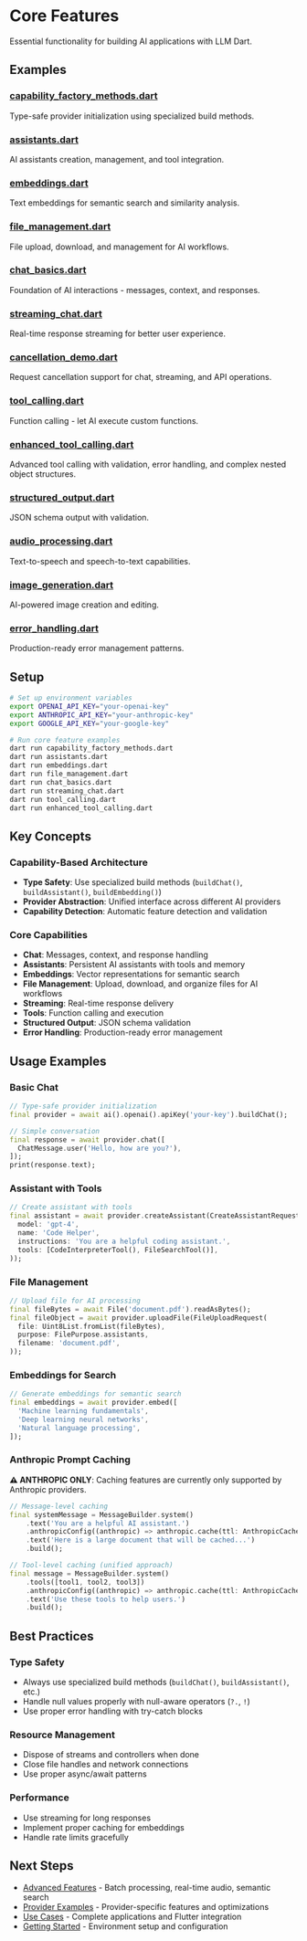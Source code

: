 # Core Features

Essential functionality for building AI applications with LLM Dart.

## Examples

### [capability_factory_methods.dart](capability_factory_methods.dart)
Type-safe provider initialization using specialized build methods.

### [assistants.dart](assistants.dart)
AI assistants creation, management, and tool integration.

### [embeddings.dart](embeddings.dart)
Text embeddings for semantic search and similarity analysis.

### [file_management.dart](file_management.dart)
File upload, download, and management for AI workflows.

### [chat_basics.dart](chat_basics.dart)
Foundation of AI interactions - messages, context, and responses.

### [streaming_chat.dart](streaming_chat.dart)
Real-time response streaming for better user experience.

### [cancellation_demo.dart](cancellation_demo.dart)
Request cancellation support for chat, streaming, and API operations.

### [tool_calling.dart](tool_calling.dart)
Function calling - let AI execute custom functions.

### [enhanced_tool_calling.dart](enhanced_tool_calling.dart)
Advanced tool calling with validation, error handling, and complex nested object structures.

### [structured_output.dart](structured_output.dart)
JSON schema output with validation.

### [audio_processing.dart](audio_processing.dart)
Text-to-speech and speech-to-text capabilities.

### [image_generation.dart](image_generation.dart)
AI-powered image creation and editing.

### [error_handling.dart](error_handling.dart)
Production-ready error management patterns.

## Setup

```bash
# Set up environment variables
export OPENAI_API_KEY="your-openai-key"
export ANTHROPIC_API_KEY="your-anthropic-key"
export GOOGLE_API_KEY="your-google-key"

# Run core feature examples
dart run capability_factory_methods.dart
dart run assistants.dart
dart run embeddings.dart
dart run file_management.dart
dart run chat_basics.dart
dart run streaming_chat.dart
dart run tool_calling.dart
dart run enhanced_tool_calling.dart
```

## Key Concepts

### Capability-Based Architecture
- **Type Safety**: Use specialized build methods (`buildChat()`, `buildAssistant()`, `buildEmbedding()`)
- **Provider Abstraction**: Unified interface across different AI providers
- **Capability Detection**: Automatic feature detection and validation

### Core Capabilities
- **Chat**: Messages, context, and response handling
- **Assistants**: Persistent AI assistants with tools and memory
- **Embeddings**: Vector representations for semantic search
- **File Management**: Upload, download, and organize files for AI workflows
- **Streaming**: Real-time response delivery
- **Tools**: Function calling and execution
- **Structured Output**: JSON schema validation
- **Error Handling**: Production-ready error management

## Usage Examples

### Basic Chat
```dart
// Type-safe provider initialization
final provider = await ai().openai().apiKey('your-key').buildChat();

// Simple conversation
final response = await provider.chat([
  ChatMessage.user('Hello, how are you?'),
]);
print(response.text);
```

### Assistant with Tools
```dart
// Create assistant with tools
final assistant = await provider.createAssistant(CreateAssistantRequest(
  model: 'gpt-4',
  name: 'Code Helper',
  instructions: 'You are a helpful coding assistant.',
  tools: [CodeInterpreterTool(), FileSearchTool()],
));
```

### File Management
```dart
// Upload file for AI processing
final fileBytes = await File('document.pdf').readAsBytes();
final fileObject = await provider.uploadFile(FileUploadRequest(
  file: Uint8List.fromList(fileBytes),
  purpose: FilePurpose.assistants,
  filename: 'document.pdf',
));
```

### Embeddings for Search
```dart
// Generate embeddings for semantic search
final embeddings = await provider.embed([
  'Machine learning fundamentals',
  'Deep learning neural networks',
  'Natural language processing',
]);
```

### Anthropic Prompt Caching
**⚠️ ANTHROPIC ONLY**: Caching features are currently only supported by Anthropic providers.

```dart
// Message-level caching
final systemMessage = MessageBuilder.system()
    .text('You are a helpful AI assistant.')
    .anthropicConfig((anthropic) => anthropic.cache(ttl: AnthropicCacheTtl.oneHour))
    .text('Here is a large document that will be cached...')
    .build();

// Tool-level caching (unified approach)
final message = MessageBuilder.system()
    .tools([tool1, tool2, tool3])
    .anthropicConfig((anthropic) => anthropic.cache(ttl: AnthropicCacheTtl.oneHour))
    .text('Use these tools to help users.')
    .build();
```

## Best Practices

### Type Safety
- Always use specialized build methods (`buildChat()`, `buildAssistant()`, etc.)
- Handle null values properly with null-aware operators (`?.`, `!`)
- Use proper error handling with try-catch blocks

### Resource Management
- Dispose of streams and controllers when done
- Close file handles and network connections
- Use proper async/await patterns

### Performance
- Use streaming for long responses
- Implement proper caching for embeddings
- Handle rate limits gracefully

## Next Steps

- [Advanced Features](../03_advanced_features/) - Batch processing, real-time audio, semantic search
- [Provider Examples](../04_providers/) - Provider-specific features and optimizations
- [Use Cases](../05_use_cases/) - Complete applications and Flutter integration
- [Getting Started](../01_getting_started/) - Environment setup and configuration
